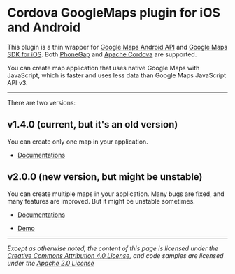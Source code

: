 Cordova GoogleMaps plugin for iOS and Android
==========================
This plugin is a thin wrapper for [Google Maps Android API](https://developers.google.com/maps/documentation/android/) and [Google Maps SDK for iOS](https://developers.google.com/maps/documentation/ios/).
Both [PhoneGap](http://phonegap.com/) and [Apache Cordova](http://cordova.apache.org/) are supported.

You can create map application that uses native Google Maps with JavaScript, which is faster and uses less data than Google Maps JavaScript API v3.

----

There are two versions:

## v1.4.0 (current, but it's an old version)

You can create only one map in your application.

- [Documentations](./v2.0.0/README.md)


## v2.0.0 (new version, but might be unstable)

You can create multiple maps in your application.
Many bugs are fixed, and many features are improved.
But it might be unstable sometimes.

- [Documentations](./v2.0.0/README.md)

- [Demo](https://github.com/mapsplugin/v2.0-demo)

----

*Except as otherwise noted, the content of this page is licensed under the [Creative Commons Attribution 4.0 License](LINCENSES/CC-BY-4.0.md), and code samples are licensed under the [Apache 2.0 License](LINCENSES/APACH-BY-2.0.md)*
